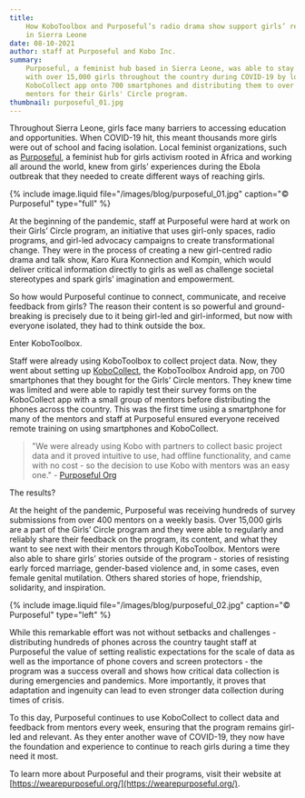 ```yaml
---
title:
    How KoboToolbox and Purposeful’s radio drama show support girls’ resistance
    in Sierra Leone
date: 08-10-2021
author: staff at Purposeful and Kobo Inc.
summary:
    Purposeful, a feminist hub based in Sierra Leone, was able to stay connected
    with over 15,000 girls throughout the country during COVID-19 by loading the
    KoboCollect app onto 700 smartphones and distributing them to over 700
    mentors for their Girls' Circle program.
thumbnail: purposeful_01.jpg
---
```


Throughout Sierra Leone, girls face many barriers to accessing education and
opportunities. When COVID-19 hit, this meant thousands more girls were out of
school and facing isolation. Local feminist organizations, such as
[Purposeful](https://wearepurposeful.org/), a feminist hub for girls activism
rooted in Africa and working all around the world, knew from girls’ experiences
during the Ebola outbreak that they needed to create different ways of reaching
girls.

{% include image.liquid file="/images/blog/purposeful_01.jpg" caption="© Purposeful" type="full" %}

At the beginning of the pandemic, staff at Purposeful were hard at work on their
Girls’ Circle program, an initiative that uses girl-only spaces, radio programs,
and girl-led advocacy campaigns to create transformational change. They were in
the process of creating a new girl-centred radio drama and talk show, Karo Kura
Konnection and Kompin, which would deliver critical information directly to
girls as well as challenge societal stereotypes and spark girls’ imagination and
empowerment.

So how would Purposeful continue to connect, communicate, and receive feedback
from girls? The reason their content is so powerful and ground-breaking is
precisely due to it being girl-led and girl-informed, but now with everyone
isolated, they had to think outside the box.

Enter KoboToolbox.

Staff were already using KoboToolbox to collect project data. Now, they went
about setting up
[KoboCollect](https://support.kobotoolbox.org/kobocollect-android.html), the
KoboToolbox Android app, on 700 smartphones that they bought for the Girls’
Circle mentors. They knew time was limited and were able to rapidly test their
survey forms on the KoboCollect app with a small group of mentors before
distributing the phones across the country. This was the first time using a
smartphone for many of the mentors and staff at Purposeful ensured everyone
received remote training on using smartphones and KoboCollect.

> "We were already using Kobo with partners to collect basic project data and it
> proved intuitive to use, had offline functionality, and came with no cost - so
> the decision to use Kobo with mentors was an easy one." -
> [Purposeful Org](https://we-are-purposeful.medium.com/the-importance-of-girls-voices-during-emergencies-here-s-how-we-listened-dc5babf5ac91)

The results?

At the height of the pandemic, Purposeful was receiving hundreds of survey
submissions from over 400 mentors on a weekly basis. Over 15,000 girls are a
part of the Girls’ Circle program and they were able to regularly and reliably
share their feedback on the program, its content, and what they want to see next
with their mentors through KoboToolbox. Mentors were also able to share girls’
stories outside of the program - stories of resisting early forced marriage,
gender-based violence and, in some cases, even female genital mutilation. Others
shared stories of hope, friendship, solidarity, and inspiration.

{% include image.liquid file="/images/blog/purposeful_02.jpg" caption="© Purposeful" type="left" %}

While this remarkable effort was not without setbacks and challenges -
distributing hundreds of phones across the country taught staff at Purposeful
the value of setting realistic expectations for the scale of data as well as the
importance of phone covers and screen protectors - the program was a success
overall and shows how critical data collection is during emergencies and
pandemics. More importantly, it proves that adaptation and ingenuity can lead to
even stronger data collection during times of crisis.

To this day, Purposeful continues to use KoboCollect to collect data and
feedback from mentors every week, ensuring that the program remains girl-led and
relevant. As they enter another wave of COVID-19, they now have the foundation
and experience to continue to reach girls during a time they need it most.

To learn more about Purposeful and their programs, visit their website at
[https://wearepurposeful.org/](https://wearepurposeful.org/).
